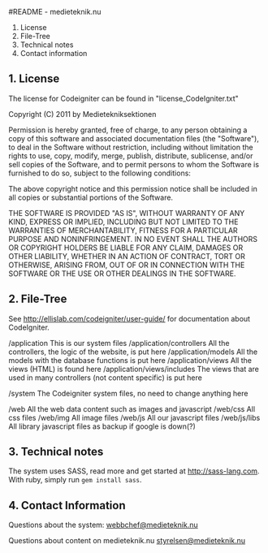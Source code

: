 #README - medieteknik.nu

1. License
2. File-Tree
3. Technical notes
4. Contact information

## 1. License
The license for Codeigniter can be found in "license_CodeIgniter.txt"

Copyright (C) 2011 by Medietekniksektionen

Permission is hereby granted, free of charge, to any person obtaining a copy
of this software and associated documentation files (the "Software"), to deal
in the Software without restriction, including without limitation the rights
to use, copy, modify, merge, publish, distribute, sublicense, and/or sell
copies of the Software, and to permit persons to whom the Software is
furnished to do so, subject to the following conditions:

The above copyright notice and this permission notice shall be included in
all copies or substantial portions of the Software.

THE SOFTWARE IS PROVIDED "AS IS", WITHOUT WARRANTY OF ANY KIND, EXPRESS OR
IMPLIED, INCLUDING BUT NOT LIMITED TO THE WARRANTIES OF MERCHANTABILITY,
FITNESS FOR A PARTICULAR PURPOSE AND NONINFRINGEMENT. IN NO EVENT SHALL THE
AUTHORS OR COPYRIGHT HOLDERS BE LIABLE FOR ANY CLAIM, DAMAGES OR OTHER
LIABILITY, WHETHER IN AN ACTION OF CONTRACT, TORT OR OTHERWISE, ARISING FROM,
OUT OF OR IN CONNECTION WITH THE SOFTWARE OR THE USE OR OTHER DEALINGS IN
THE SOFTWARE.


## 2. File-Tree
See http://ellislab.com/codeigniter/user-guide/ for documentation about CodeIgniter.

/application				This is our system files
/application/controllers 	All the controllers, the logic of the website, is put here
/application/models			All the models with the database functions is put here
/application/views			All the views (HTML) is found here
/application/views/includes	The views that are used in many controllers (not content specific) is put here

/system						The Codeigniter system files, no need to change anything here

/web						All the web data content such as images and javascript
/web/css					All css files
/web/img					All image files
/web/js						All our javascript files
/web/js/libs				All library javascript files as backup if google is down(?)


## 3. Technical notes
The system uses SASS, read more and get started at http://sass-lang.com. With ruby, simply
run <code>gem install sass</code>.

## 4. Contact Information
Questions about the system:
	webbchef@medieteknik.nu

Questions about content on medieteknik.nu
	styrelsen@medieteknik.nu
